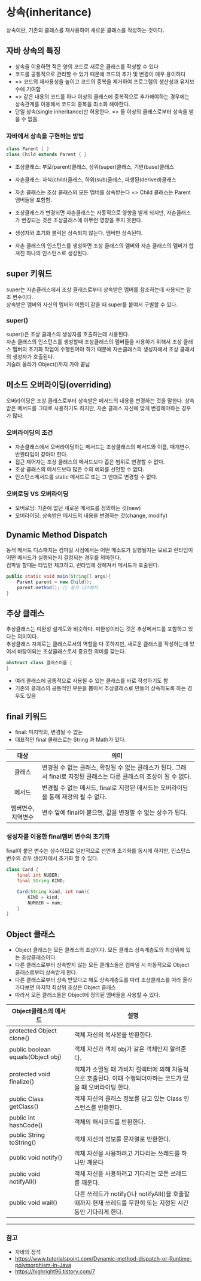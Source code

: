 # 상속(inheritance)
상속이란, 기존의 클래스를 재사용하여 새로운 클래스를 작성하는 것이다.

## 자바 상속의 특징
- 상속을 이용하면 적은 양의 코드로 새로운 클래스를 작성할 수 있다
- 코드를 공통적으로 관리할 수 있기 때문에 코드의 추가 및 변경이 매우 용이하다
- => 코드의 재사용성을 높이고 코드의 중복을 제거하여 프로그램의 생산성과 유지보수에 기여함
- => 같은 내용의 코드를 하나 이상의 클래스에 중복적으로 추가해야하는 경우에는 상속관계를 이용해서 코드의 중복을 최소화 해야한다.
- 단일 상속(single inheritance)만 허용한다. => 둘 이상의 클래스로부터 상속을 받을 수 없음.

### 자바에서 상속을 구현하는 방법
```java
class Parent { }
class Child extends Parent { }
```
- 조상클래스: 부모(parent)클래스, 상위(super)클래스, 기반(base)클래스
- 자손클래스: 자식(child)클래스, 하위(sub)클래스, 파생된(derived)클래스

- 자손 클래스는 조상 클래스의 모든 멤버를 상속받는다 => Child 클래스는 Parent 멤버들을 포함함.
- 조상클래스가 변경되면 자손클래스는 자동적으로 영향을 받게 되지만, 자손클래스가 변경되는 것은 조상클래스에 아무런 영향을 주지 못한다.
- 생성자와 초기화 블럭은 상속되지 않는다. 멤버만 상속된다.
- 자손 클래스의 인스턴스를 생성하면 조상 클래스의 멤버와 자손 클래스의 멤버가 합쳐진 하나의 인스턴스로 생성된다.

## super 키워드
super는 자손클래스에서 조상 클래스로부터 상속받은 멤버를 참조하는데 사용되는 참조 변수이다.   
상속받은 멤버와 자신의 멤버와 이름이 같을 때 super를 붙여서 구별할 수 있다.
### super()
super()은 조상 클래스의 생성자를 호출하는데 사용된다.   
자손 클래스의 인스턴스를 생성할때 조상클래스의 멤버들을 사용하기 위해서 조상 클래스 멤버의 초기화 작업이 수행된어야 하기 때문에 자손클래스의 생성자에서 조상 클래서의 생성자가 호출된다.   
거슬러 올라가 Object()까지 가야 끝남

## 메소드 오버라이딩(overriding)
오버라이딩은 조상 클래스로부터 상속받은 메서드의 내용을 변경하는 것을 말한다. 상속받은 메서드를 그대로 사용하기도 하지만, 자손 클래스 자신에 맞게 변경해야하는 경우가 많다.
### 오버라이딩의 조건
- 자손클래스에서 오버라이딩하는 메서드는 조상클래스의 메서드와 이름, 매개변수, 반환타입이 같아야 한다.
- 접근 제어자는 조상 클래스의 메서드보다 좁은 범위로 변경할 수 없다.
- 조상 클래스의 메서드보다 많은 수의 예외를 선언할 수 없다.
- 인스턴스메서드를 static 메서드로 또는 그 반대로 변경할 수 없다.

### 오버로딩 VS 오버라이딩
- 오버로딩: 기존에 없던 새로운 메서드를 정의하는 것(new)
- 오버라이딩: 상속받은 메서드의 내용을 변경하는 것(change, modify)
 
## Dynamic Method Dispatch
동적 메서드 디스패치는 컴파일 시점에서는 어떤 메소드가 실행될지는 모르고 런타임이 어떤 메서드가 실행되는지 결정되는 경우를 의마한다.   
컴파일 할때는 타입만 체크하고, 런타임에 정해져서 메서드가 호출된다.

```java
public static void main(String[] args){
    Parent parent = new Child();
    parent.method(); // 동적 디스패치
} 
```


## 추상 클래스
추상클래스는 미완성 설계도와 비슷하다. 미완성이라는 것은 추상메서드를 포함하고 있다는 의미이다.   
추상클래스 자체로는 클래스로서의 역할을 다 못하지만, 새로운 클래스를 작성하는데 있어서 바탕이되는 조상클래스로서 중요한 의미를 갖는다.   

```java
abstract class 클래스이름 {
}
```
- 여러 클래스에 공통적으로 사용될 수 있는 클래스를 바로 작성하기도 함
- 기존의 클래스의 공통적인 부분을 뽑아서 추상클래스로 만들어 상속하도록 하는 경우도 있음

## final 키워드
- final: 마지막의, 변경될 수 없는
- 대표적인 final 클래스로는 String 과 Math가 있다.

| 대상 | 의미 |
| :--: | ---- |
| 클래스 | 변경될 수 없는 클래스, 확장될 수 없는 클래스가 된다. 그래서 final로 지정된 클래스는 다른 클래스의 조상이 될 수 없다. |
| 메서드 | 변경될 수 없는 메서드, final로 지정된 메서드는 오버라이딩을 통해 재정의 될 수 없다. |
| 멤버변수, 지역변수 | 변수 앞에 final이 붙으면, 값을 변경할 수 없는 상수가 된다. |

### 생성자를 이용한 final멤버 변수의 초기화
final이 붙은 변수는 상수이므로 일반적으로 선언과 초기화를 동시에 하지만, 인스턴스변수의 경우 생성자에서 초기화 할 수 있다.      

```java
class Card {
    final int NUBER:
    final String KIND;

    Card(String kind, int num){
        KIND = kind;
        NUMBER = num;
    }
}
```

## Object 클래스
- Object 클래스는 모든 클래스의 조상이다. 모든 클래스 상속계층도의 최상위에 있는 조상클래스이다. 
- 다른 클래스로부터 상속받지 않는 모든 클래스들은 컴파일 시 자동적으로 Object 클래스로부터 상속받게 한다. 
- 다른 클래스로부터 상속 받았다고 해도 상속계층도를 따라 조상클래스를 따라 올라가다보면 마지막 최상위 조상은 Object 클래스
- 따라서 모든 클래스들은 Object에 정의된 멤버들을 사용할 수 있다.

| Object클래스의 메서드 | 설명 |
| ---------------- | ----- |
| protected Object clone() | 객체 자신의 복사본을 반환한다. |
| public boolean equals(Object obj) | 객체 자신과 객체 obj가 같은 객체인지 알려준다. |
| protected void finalize() | 객체가 소멸될 때 가비지 컬렉터에 의해 자동적으로 호출된다. 이때 수행되더야하는 코드가 있을 때 오버라이딩 한다. |
| public Class getClass() | 객체 자신의 클래스 정보를 담고 있는 Class 인스턴스를 반환한다. |
| public int hashCode() | 객체의 해시코드를 반환한다. |
| public String toString() | 객체 자신의 정보를 문자열로 반환한다. |
| public void notify() | 객체 자신을 사용하려고 기다리는 쓰레드를 하나만 깨운다 | 
| public void notifyAll() | 객체 자신을 사용하려고 기다리는 모든 쓰레드를 깨운다. |
| public void wail() | 다른 쓰레드가 notify()나 notifyAll()을 호출할 때까지 현재 쓰레드를 무한히 또는 지정된 시간동안 기다리게 한다. |  


----
### 참고
- 자바의 정석
- https://www.tutorialspoint.com/Dynamic-method-dispatch-or-Runtime-polymorphism-in-Java
- https://highright96.tistory.com/7